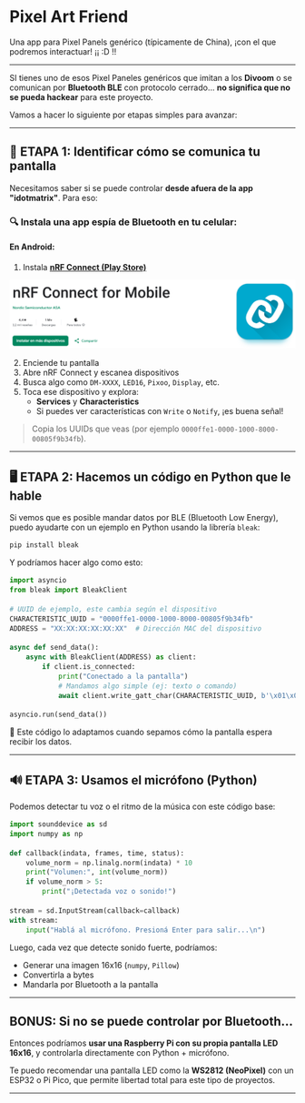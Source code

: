 # Pixel Art Friend
Una app para Pixel Panels genérico (típicamente de China), ¡con el que podremos interactuar!  ¡¡ :D !!

--- 

SI tienes uno de esos Pixel Paneles genéricos que imitan a los **Divoom** o se comunican por **Bluetooth BLE** con protocolo cerrado… **no significa que no se pueda hackear** para este proyecto.

Vamos a hacer lo siguiente por etapas simples para avanzar:

---

## 🧪 ETAPA 1: Identificar cómo se comunica tu pantalla

Necesitamos saber si se puede controlar **desde afuera de la app "idotmatrix"**. Para eso:

### 🔍 Instala una app espía de Bluetooth en tu celular:

#### En Android:
1. Instala **[nRF Connect (Play Store)](https://play.google.com/store/apps/details?id=no.nordicsemi.android.mcp)**


<p align="center">
  
<img src="nrf connect for mobile.png" alt="nRF Connect" width="1278"/>

</p>

2. Enciende tu pantalla
3. Abre nRF Connect y escanea dispositivos
4. Busca algo como `DM-XXXX`, `LED16`, `Pixoo`, `Display`, etc.
5. Toca ese dispositivo y explora:
   - **Services** y **Characteristics**
   - Si puedes ver características con `Write` o `Notify`, ¡es buena señal!

> Copia los UUIDs que veas (por ejemplo `0000ffe1-0000-1000-8000-00805f9b34fb`).

---

## 🖥️ ETAPA 2: Hacemos un código en Python que le hable

Si vemos que es posible mandar datos por BLE (Bluetooth Low Energy), puedo ayudarte con un ejemplo en Python usando la librería `bleak`:

```bash
pip install bleak
```

Y podríamos hacer algo como esto:

```python
import asyncio
from bleak import BleakClient

# UUID de ejemplo, este cambia según el dispositivo
CHARACTERISTIC_UUID = "0000ffe1-0000-1000-8000-00805f9b34fb"
ADDRESS = "XX:XX:XX:XX:XX:XX"  # Dirección MAC del dispositivo

async def send_data():
    async with BleakClient(ADDRESS) as client:
        if client.is_connected:
            print("Conectado a la pantalla")
            # Mandamos algo simple (ej: texto o comando)
            await client.write_gatt_char(CHARACTERISTIC_UUID, b'\x01\x02\x03...')

asyncio.run(send_data())
```

🔧 Este código lo adaptamos cuando sepamos cómo la pantalla espera recibir los datos.

---

## 🔊 ETAPA 3: Usamos el micrófono (Python)

Podemos detectar tu voz o el ritmo de la música con este código base:

```python
import sounddevice as sd
import numpy as np

def callback(indata, frames, time, status):
    volume_norm = np.linalg.norm(indata) * 10
    print("Volumen:", int(volume_norm))
    if volume_norm > 5:
        print("¡Detectada voz o sonido!")

stream = sd.InputStream(callback=callback)
with stream:
    input("Hablá al micrófono. Presioná Enter para salir...\n")
```

Luego, cada vez que detecte sonido fuerte, podríamos:
- Generar una imagen 16x16 (`numpy`, `Pillow`)
- Convertirla a bytes
- Mandarla por Bluetooth a la pantalla

---

## BONUS: Si no se puede controlar por Bluetooth...

Entonces podríamos **usar una Raspberry Pi con su propia pantalla LED 16x16**, y controlarla directamente con Python + micrófono.

Te puedo recomendar una pantalla LED como la **WS2812 (NeoPixel)** con un ESP32 o Pi Pico, que permite libertad total para este tipo de proyectos.

---
